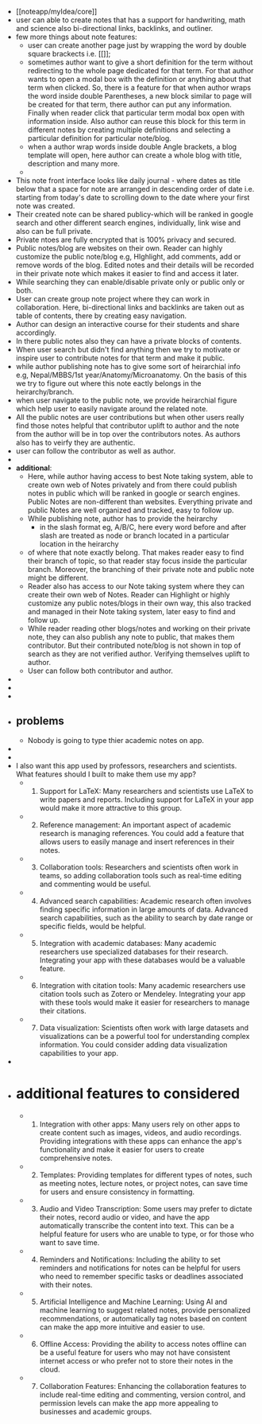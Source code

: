 - [[noteapp/myIdea/core]]
- user can able to create notes that has a support for handwriting, math and science also bi-directional links, backlinks, and outliner.
- few more things about note features:
	- user can create another page just by wrapping the word by double square brackects i.e. [[]];
	- sometimes author want to give a short definition for the term without redirecting to the whole page dedicated for that term. For that author wants to open a modal box with the definition or anything about that term when clicked. So, there is a feature for that when author wraps the word inside double Parentheses, a new block similar to page will be created for that term, there author can put any information. Finally when reader click that particular term modal box open with information inside. Also author can reuse this block for this term in different notes by creating multiple definitions and selecting a particular definition for particular note/blog.
	- when a author wrap words inside double Angle brackets, a blog template will open, here author can create a whole blog with title, description and many more.
	-
- This note front interface looks like daily journal - where dates as title below that a space for note are arranged in descending order of date i.e. starting from today's date to scrolling down to the date where your first note was created.
- Their created note can be shared publicy-which will be ranked in google search and other different search engines, individually, link wise and also can be full private.
- Private ntoes are fully encrypted that is 100% privacy and secured.
- Public notes/blog are websites on their own. Reader can highly customize the public note/blog e.g, HIghlight, add comments, add or remove words of the blog. Edited notes and their details will be recorded in their private note which makes it easier to find and access it later.
- While searching they can enable/disable private only or public only or both.
- User can create group note project where they can work in collaboration. Here, bi-directional links and backlinks are taken out as table of contents, there by creating easy navigation.
- Author can design an interactive course for their students and share accordingly.
- In there public notes also they can have a private blocks of contents.
- When user search but didn't find anything then we try to motivate or inspire user to contribute notes for that term and make it public.
- while author publishing note has to give some sort of heirarchial info e.g, Nepal/MBBS/1st year/Anatomy/Microanatomy. On the basis of this we try to figure out where this note eactly belongs in the heirarchy/branch.
- when user navigate to the public note, we provide heirarchial figure which help user to easily navigate around the related note.
- All the public notes are user contributions but when other users really find those notes helpful that contributor uplift to author and the note from the author will be in top over the contributors notes. As authors also has to veirfy they are authentic.
- user can follow the contributor as well as author.
-
- **additional**:
	- Here, while author having access to best Note taking system, able to create own web of Notes privately and from there could publish notes in public which will be ranked in google or search engines. Public Notes are non-different than websites. Everything private and public Notes are well organized and tracked, easy to follow up.
	- While publishing note, author has to provide the heirarchy
		- in the slash format eg, A/B/C, here every word before and after slash are treated as node or branch located in a particular location in the heirarchy
	- of where that note exactly belong. That makes reader easy to find their branch of topic, so that reader stay focus inside the particular branch. Moreover, the branching of their private note and public note might be different.
	- Reader also has access to our Note taking system where they can create their own web of Notes. Reader can Highlight or highly customize any public notes/blogs in their own way, this also tracked and managed in their Note taking system, later easy to find and follow up.
	- While reader reading other blogs/notes and working on their private note, they can also publish any note to public, that makes them contributor. But their contributed note/blog is not shown in top of search as they are not verified author. Verifying themselves uplift to author.
	- User can follow both contributor and author.
-
-
-
- ## problems
	- Nobody is going to type thier academic notes on app.
-
-
- I also want this app used by professors, researchers and scientists. What features should I built to make them use my app?
	- 1.  Support for LaTeX: Many researchers and scientists use LaTeX to write papers and reports. Including support for LaTeX in your app would make it more attractive to this group.
	- 2.  Reference management: An important aspect of academic research is managing references. You could add a feature that allows users to easily manage and insert references in their notes.
	- 3.  Collaboration tools: Researchers and scientists often work in teams, so adding collaboration tools such as real-time editing and commenting would be useful.
	- 4.  Advanced search capabilities: Academic research often involves finding specific information in large amounts of data. Advanced search capabilities, such as the ability to search by date range or specific fields, would be helpful.
	- 5.  Integration with academic databases: Many academic researchers use specialized databases for their research. Integrating your app with these databases would be a valuable feature.
	- 6.  Integration with citation tools: Many academic researchers use citation tools such as Zotero or Mendeley. Integrating your app with these tools would make it easier for researchers to manage their citations.
	- 7.  Data visualization: Scientists often work with large datasets and visualizations can be a powerful tool for understanding complex information. You could consider adding data visualization capabilities to your app.
-
- # additional features to considered
	- 1.  Integration with other apps: Many users rely on other apps to create content such as images, videos, and audio recordings. Providing integrations with these apps can enhance the app's functionality and make it easier for users to create comprehensive notes.
	- 2.  Templates: Providing templates for different types of notes, such as meeting notes, lecture notes, or project notes, can save time for users and ensure consistency in formatting.
	- 3.  Audio and Video Transcription: Some users may prefer to dictate their notes, record audio or video, and have the app automatically transcribe the content into text. This can be a helpful feature for users who are unable to type, or for those who want to save time.
	- 4.  Reminders and Notifications: Including the ability to set reminders and notifications for notes can be helpful for users who need to remember specific tasks or deadlines associated with their notes.
	- 5.  Artificial Intelligence and Machine Learning: Using AI and machine learning to suggest related notes, provide personalized recommendations, or automatically tag notes based on content can make the app more intuitive and easier to use.
	- 6.  Offline Access: Providing the ability to access notes offline can be a useful feature for users who may not have consistent internet access or who prefer not to store their notes in the cloud.
	- 7.  Collaboration Features: Enhancing the collaboration features to include real-time editing and commenting, version control, and permission levels can make the app more appealing to businesses and academic groups.